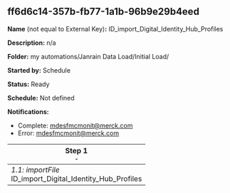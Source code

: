 ## ff6d6c14-357b-fb77-1a1b-96b9e29b4eed

**Name** (not equal to External Key)**:** ID_import_Digital_Identity_Hub_Profiles

**Description:** n/a

**Folder:** my automations/Janrain Data Load/Initial Load/

**Started by:** Schedule

**Status:** Ready

**Schedule:** Not defined

**Notifications:**

* Complete: mdesfmcmonit@merck.com
* Error: mdesfmcmonit@merck.com

| Step 1<br>_<small>-</small>_ |
| --- |
| _1.1: importFile_<br>ID_import_Digital_Identity_Hub_Profiles |
